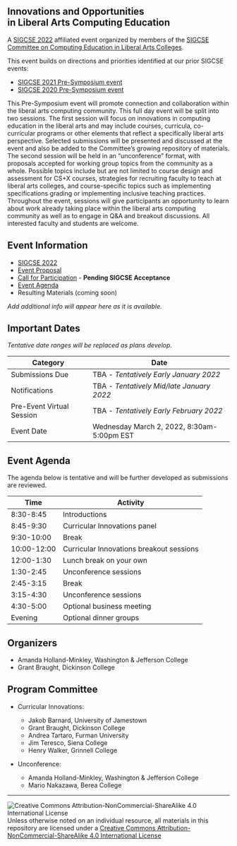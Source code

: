## Innovations and Opportunities<br>in Liberal Arts Computing Education

A [SIGCSE 2022](https://sigcse2022.sigcse.org) affiliated event organized by members of the [SIGCSE Committee on Computing Education in Liberal Arts Colleges](https://computing-in-the-liberal-arts.github.io/computing-in-the-liberal-arts/).

This event builds on directions and priorities identified at our prior SIGCSE events:
- [SIGCSE 2021 Pre-Symposium event](https://computing-in-the-liberal-arts.github.io/SIGCSE2021-PreSymposium-Event/)
- [SIGCSE 2020 Pre-Symposium event](https://computing-in-the-liberal-arts.github.io/SIGCSE2020-PreSymposium-Event/)

This Pre-Symposium event will promote connection and collaboration within the liberal arts computing community. This full day event will be split into two sessions. The first session will focus on innovations in computing education in the liberal arts and may include courses, curricula, co-curricular programs or other elements that reflect a specifically liberal arts perspective. Selected submissions will be presented and discussed at the event and also be added to the Committee’s growing repository of materials. The second session will be held in an “unconference” format, with proposals accepted for working group topics from the community as a whole. Possible topics include but are not limited to course design and assessment for CS+X courses, strategies for recruiting faculty to teach at liberal arts colleges, and course-specific topics such as implementing specifications grading or implementing inclusive teaching practices. Throughout the event, sessions will give participants an opportunity to learn about work already taking place within the liberal arts computing community as well as to engage in Q&A and breakout discussions. All interested faculty and students are welcome.

## Event Information

- [SIGCSE 2022](https://sigcse2022.sigcse.org)
- [Event Proposal](SIGCSE-2022-CSLA.pdf)
- [Call for Participation](CallForParticipation.md) - __Pending SIGCSE Acceptance__
- [Event Agenda](#event-agenda)
- Resulting Materials (coming soon)

_Add additional info will appear here as it is available._

<!--
Links from the 2021 event.
- [Resulting Materials](materials.md)
-->

## Important Dates

_Tentative date ranges will be replaced as plans develop._

| Category                  | Date
|---------------------------|-----------------------
| Submissions Due           | TBA - _Tentatively Early January 2022_
| Notifications             | TBA - _Tentatively Mid/late January 2022_
| Pre-Event Virtual Session | TBA - _Tentatively Early February 2022_
| Event Date                | Wednesday March 2, 2022, 8:30am-5:00pm EST

## Event Agenda

The agenda below is tentative and will be further developed as submissions are reviewed.

| Time        | Activity
|-------------|----------
| 8:30-8:45   | Introductions
| 8:45-9:30   | Curricular Innovations panel
| 9:30-10:00  | Break
| 10:00-12:00 | Curricular Innovations breakout sessions
| 12:00-1:30  | Lunch break on your own
| 1:30-2:45   | Unconference sessions
| 2:45-3:15   | Break
| 3:15-4:30   | Unconference sessions
| 4:30-5:00   | Optional business meeting
| Evening     | Optional dinner groups

## Organizers

- Amanda Holland-Minkley, Washington & Jefferson College
- Grant Braught, Dickinson College

## Program Committee

- Curricular Innovations:
  - Jakob Barnard, University of Jamestown
  - Grant Braught, Dickinson College
  - Andrea Tartaro, Furman University
  - Jim Teresco, Siena College
  - Henry Walker, Grinnell College

- Unconference:
  - Amanda Holland-Minkley, Washington & Jefferson College
  - Mario Nakazawa, Berea College
___
![Creative Commons Attribution-NonCommercial-ShareAlike 4.0 International License](https://i.creativecommons.org/l/by-nc-sa/4.0/88x31.png "Creative Commons Attribution-NonCommercial-ShareAlike 4.0 International License") Unless otherwise noted on an individual resource, all materials in this repository are licensed under a [Creative Commons Attribution-NonCommercial-ShareAlike 4.0 International License](http://creativecommons.org/licenses/by-nc-sa/4.0/)
